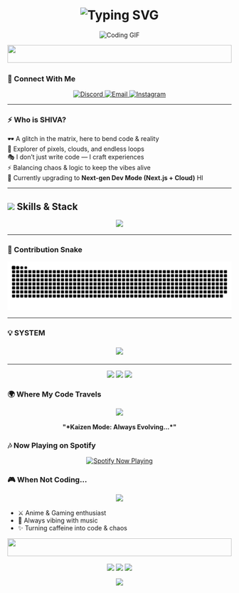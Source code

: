 <h1 align="center">
  <img src="https://readme-typing-svg.demolab.com?font=Fira+Code&weight=600&size=30&duration=2000&pause=800&color=39FF14&center=true&vCenter=true&width=600&lines=System+Online...;User:+SHIVA;Role:+Python+%26+Frontend+Dev;Status:+Always+Learning+%F0%9F%9A%80" alt="Typing SVG" />
</h1>

<p align="center">
  <img src="yama.gif" width="400" alt="Coding GIF"/>
</p>

<p align="center">
  <img src="https://i.imgur.com/dBaSKWF.gif" height="40" width="100%">
</p>

### 🔗 Connect With Me
<p align="center">
  <a href="https://discord.com/users/1266765091903246410" target="_blank">
    <img src="https://cdn-icons-png.flaticon.com/512/5968/5968756.png" width="50" title="Discord"/>
  </a>
  <a href="mailto:shivsonar73@gmail.com" target="_blank">
    <img src="https://cdn-icons-png.flaticon.com/512/732/732200.png" width="50" title="Email"/>
  </a>
  <a href="https://instagram.com/shiva__realm" target="_blank">
    <img src="https://cdn-icons-png.flaticon.com/512/2111/2111463.png" width="50" title="Instagram"/>
  </a>
</p>

---

### ⚡ Who is SHIVA?
🕶️ A glitch in the matrix, here to bend code & reality  
🌌 Explorer of pixels, clouds, and endless loops  
🎭 I don’t just write code — I craft experiences  
⚡ Balancing chaos & logic to keep the vibes alive  
🚀 Currently upgrading to **Next-gen Dev Mode (Next.js + Cloud)**  HI

---
## <img src="https://media2.giphy.com/media/QssGEmpkyEOhBCb7e1/giphy.gif" width="25"> <b>Skills & Stack</b>
<p align="center">
  <img src="https://skillicons.dev/icons?i=html,css,js,ts,react,python,mysql,mongodb,appwrite,git,gcp,firebase,nextjs,tailwind" />
</p>

---

### 🐍 Contribution Snake
<p align="center">
  <img src="https://github.com/Platane/snk/raw/output/github-contribution-grid-snake.svg" />
</p>

---

### 💡 SYSTEM 
<h3 align="center">
  <img src="https://readme-typing-svg.herokuapp.com?font=Fira+Code&size=24&duration=2000&pause=1000&color=ff0066&center=true&vCenter=true&width=500&lines=System+Online...;User:+SHIVA;Status:+Chaotic+Good;Mode:+NextGen+Developer" />
</h3>

---
<p align="center">
  <img src="https://img.shields.io/badge/Frontend-Vibes-A020F0?style=for-the-badge&logo=react&logoColor=white" />
  <img src="https://img.shields.io/badge/Python-Magic-306998?style=for-the-badge&logo=python&logoColor=white" />
  <img src="https://img.shields.io/badge/Next.js-Explorer-black?style=for-the-badge&logo=next.js&logoColor=white" />
</p>

### 🌍 Where My Code Travels
<p align="center">
  <img src="https://github-profile-summary-cards.vercel.app/api/cards/profile-details?username=heyyyshiva&theme=chartreuse_dark" />
</p>


<p align="center">
  <b>"*Kaizen Mode: Always Evolving...*"</b>
</p>

### 🎶 Now Playing on Spotify
<p align="center">
  <a href="https://open.spotify.com/user/your_spotify_username">
    <img src="https://novatorem.vercel.app/api/spotify" alt="Spotify Now Playing" width="400" />
  </a>
</p>

### 🎮 When Not Coding...
<p align="center">
  <img src="https://media.giphy.com/media/Lny6Rw04nsOOc/giphy.gif" width="250">
</p>

- ⚔️ Anime & Gaming enthusiast  
- 🎵 Always vibing with music  
- ✨ Turning caffeine into code & chaos  

<p align="center">
  <img src="https://i.imgur.com/dBaSKWF.gif" height="40" width="100%">
</p>

<p align="center">
  <img src="https://img.shields.io/badge/Made%20With-Coffee-ff9800?style=for-the-badge&logo=buymeacoffee&logoColor=white"/>
  <img src="https://img.shields.io/badge/Coded%20In-Vibes-9b59b6?style=for-the-badge&logo=apachespark&logoColor=white"/>
  <img src="https://img.shields.io/badge/Lives%20On-Spotify-1DB954?style=for-the-badge&logo=spotify&logoColor=white"/>
</p>

<p align="center">
  <img src="https://github-widgetbox.vercel.app/api/profile?username=heyyyshiva&theme=radical&data=followers,repositories,stars,commits" />
</p>







